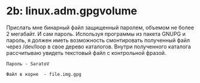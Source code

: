 # 2b: linux.adm.gpgvolume
Прислать мне бинарный файл защищенный паролем, объемом не более 2 мегабайт. И сам пароль. Используя программы из пакета GNUPG и пароль, 
я должен иметь возможность смонтировать полученный файл через /dev/loop в свое дерево каталогов. Внутри полученного каталога рассчитываю 
увидеть текстовый файл с контрольной фразой.

```
Пароль - SaratoV

Файл в корне  - file.img.gpg
```
